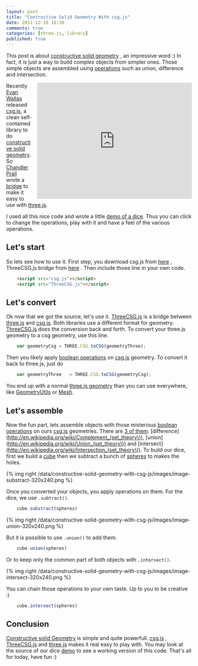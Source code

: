 ```yaml
---
layout: post
title: "Contructive Solid Geometry With csg.js"
date: 2011-12-10 16:30
comments: true
categories: [three.js, library]
published: true
---
```


This post is about
[constructive solid geometry](http://en.wikipedia.org/wiki/Constructive_solid_geometry)
, an impressive word :)
In fact, it is just a way to build complex objects from simpler ones.
Those simple objects are assembled using
[operations](http://en.wikipedia.org/wiki/Algebra_of_sets)
such as union, difference and intersection.

<iframe src="http://127.0.0.1:4000/constructive-solid-geometry-with-csg-js/"
	width="420" height="315" frameborder="0" style="float: right; margin-left: 1em;">
</iframe>

Recently
[Evan Wallas](http://madebyevan.com/)
released
[csg.js](http://evanw.github.com/csg.js/),
a clean self-contained library to do 
[constructive solid geometry](http://en.wikipedia.org/wiki/Constructive_solid_geometry).
So [Chandler Prall](http://chandler.prallfamily.com/)
wrote a
[bridge](http://chandler.prallfamily.com/2011/12/constructive-solid-geometry-with-three-js/)
to make it easy to use with
[three.js](https://github.com/mrdoob/three.js/).

I used all this nice code and wrote a little [demo of a dice](/data/constructive-solid-geometry-with-csg-js/).
Thus you can click to change the operations, play with it and have a feel of the various operations.


## Let's start

So lets see how to use it. First step, you download
csg.js from
[here](http://evanw.github.com/csg.js/)
, ThreeCSG.js bridge from
[here](http://chandler.prallfamily.com/labs/three/csg/ThreeCSG.js)
. Then include those line in your own code.

```html
	<script src="csg.js"></script>
	<script src="ThreeCSG.js"></script>
```

## Let's convert

Ok now that we got the source, let's use it.
[ThreeCSG.js](http://chandler.prallfamily.com/2011/12/constructive-solid-geometry-with-three-js/)
is a bridge between
[three.js](https://github.com/mrdoob/three.js/)
and
[csg.js](http://evanw.github.com/csg.js/).
Both libraries use a different format for geometry.
[ThreeCSG.js](http://chandler.prallfamily.com/2011/12/constructive-solid-geometry-with-three-js/)
does the conversion back and forth.
To convert your three.js geometry to a csg geometry, use this line.

```javascript
	var geometryCsg	= THREE.CSG.toCSG(geometryThree);
```

Then you likely apply
[boolean operations](http://en.wikipedia.org/wiki/Algebra_of_sets)
on
[csg.js](http://evanw.github.com/csg.js/) geometry.
To convert it back to three.js, just do


```javascript
	var geometryThree	= THREE.CSG.toCSG(geometryCsg);
```

You end up with a normal [three.js geometry](https://github.com/mrdoob/three.js/blob/master/src/core/Geometry.js)
than you can use everywhere, like
[GeometryUtils](https://github.com/mrdoob/three.js/blob/master/src/extras/GeometryUtils.js)
or
[Mesh](https://github.com/mrdoob/three.js/blob/master/src/objects/Mesh.js).

## Let's assemble

Now the fun part, lets assemble objects with those misterious 
[boolean operations](http://en.wikipedia.org/wiki/Algebra_of_sets)
on ours
[csg.js](http://evanw.github.com/csg.js/)
geometries.
There are [3 of them](http://en.wikipedia.org/wiki/Constructive_solid_geometry):
[difference](http://en.wikipedia.org/wiki/Complement_(set_theory\)),
[union](http://en.wikipedia.org/wiki/Union_(set_theory\))
and
[intersect](http://en.wikipedia.org/wiki/Intersection_(set_theory\)).
To build our dice, first we build a
[cube](https://github.com/mrdoob/three.js/blob/master/src/extras/geometries/CubeGeometry.js)
then we subtract a bunch of
[spheres](https://github.com/mrdoob/three.js/blob/master/src/extras/geometries/SphereGeometry.js)
to makes the holes.

{% img right /data/constructive-solid-geometry-with-csg-js/images/image-substract-320x240.png %}

Once you converted your objects, you apply operations on them.
For the dice, we use ```.subtract()```.

```javascript
	cube.substract(spheres)
```

<div style="clear:both;"></div>
{% img right /data/constructive-solid-geometry-with-csg-js/images/image-union-320x240.png %}

But it is possible to use ```.union()``` to add them.

```javascript
	cube.union(spheres)
```

Or to keep only the common part of both objects with ```.intersect()```.

{% img right /data/constructive-solid-geometry-with-csg-js/images/image-intersect-320x240.png %}

You can chain those operations to your own taste.
Up to you to be creative :)

```javascript
	cube.intersect(spheres)
```

## Conclusion

[Constructive solid Geometry](http://en.wikipedia.org/wiki/Constructive_solid_geometry)
is simple and quite powerfull.
[csg.js](http://evanw.github.com/csg.js/)
,
[ThreeCSG.js](http://chandler.prallfamily.com/2011/12/constructive-solid-geometry-with-three-js/)
and
[three.js](https://github.com/mrdoob/three.js/)
makes it real easy to play with.
You may look at the source of our dice
[demo](/data/constructive-solid-geometry-with-csg-js/)
to see a working version of this code.
That's all for today, have fun :)